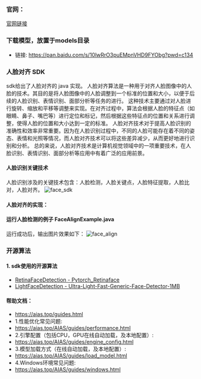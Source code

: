 ### 官网：
[官网链接](https://www.aias.top/)

### 下载模型，放置于models目录
- 链接: https://pan.baidu.com/s/10lwRrO3puEMpnVHD9FYObg?pwd=c134

### 人脸对齐 SDK
sdk给出了人脸对齐的 java 实现。
人脸对齐算法是一种用于对齐人脸图像中的人脸的技术。其目的是将人脸图像中的人脸调整到一个标准的位置和大小，以便于后续的人脸识别、表情识别、面部分析等任务的进行。
这种技术主要通过对人脸进行旋转、缩放和平移等调整来实现。在对齐过程中，算法会根据人脸的特征点（如眼睛、鼻子、嘴巴等）进行定位和标记，然后根据这些特征点的位置和关系进行调整，使得人脸的位置和大小达到一定的标准。
人脸对齐技术对于提高人脸识别的准确性和效率非常重要。因为在人脸识别过程中，不同的人脸可能存在着不同的姿态、表情和光照等情况，而人脸对齐技术可以将这些差异减少，从而更好地进行识别和分析。
总的来说，人脸对齐技术是计算机视觉领域中的一项重要技术，在人脸识别、表情识别、面部分析等应用中有着广泛的应用前景。

#### 人脸识别关键技术
人脸识别涉及的关键技术包含：人脸检测，人脸关键点，人脸特征提取，人脸比对，人脸对齐。
![face_sdk](https://aias-home.oss-cn-beijing.aliyuncs.com/AIAS/face_sdk/images/face_sdk.png)

#### 人脸对齐的实现：
#### 运行人脸检测的例子 FaceAlignExample.java
运行成功后，输出图片效果如下：
![face_align](https://aias-home.oss-cn-beijing.aliyuncs.com/AIAS/face_sdk/images/face_align.png)


### 开源算法
#### 1. sdk使用的开源算法
- [RetinaFaceDetection - Pytorch_Retinaface](https://github.com/biubug6/Pytorch_Retinaface)
- [LightFaceDetection - Ultra-Light-Fast-Generic-Face-Detector-1MB](https://github.com/Linzaer/Ultra-Light-Fast-Generic-Face-Detector-1MB)



#### 帮助文档：
- https://aias.top/guides.html
- 1.性能优化常见问题:
- https://aias.top/AIAS/guides/performance.html
- 2.引擎配置（包括CPU，GPU在线自动加载，及本地配置）:
- https://aias.top/AIAS/guides/engine_config.html
- 3.模型加载方式（在线自动加载，及本地配置）:
- https://aias.top/AIAS/guides/load_model.html
- 4.Windows环境常见问题:
- https://aias.top/AIAS/guides/windows.html
